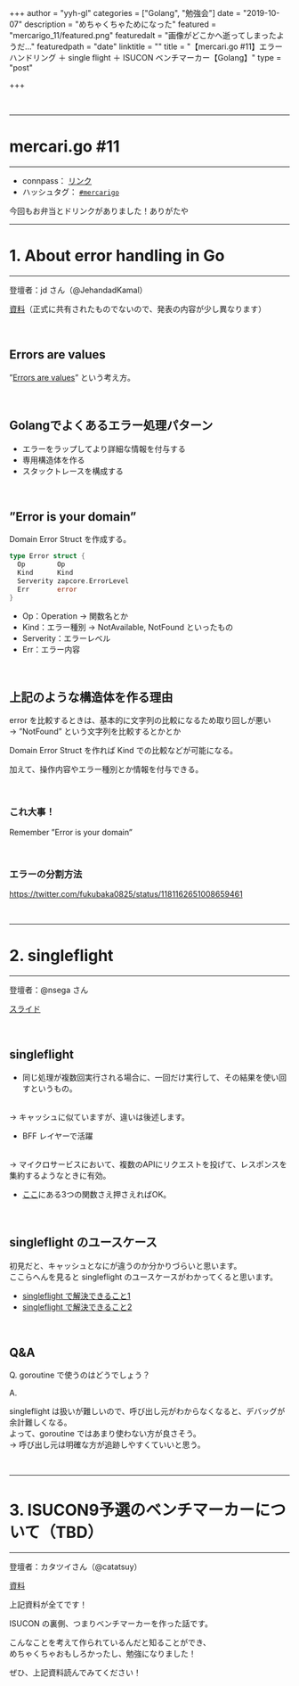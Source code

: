 +++
author = "yyh-gl"
categories = ["Golang", "勉強会"]
date = "2019-10-07"
description = "めちゃくちゃためになった"
featured = "mercarigo_11/featured.png"
featuredalt = "画像がどこかへ逝ってしまったようだ…"
featuredpath = "date"
linktitle = ""
title = "【mercari.go #11】エラーハンドリング ＋ single flight ＋ ISUCON ベンチマーカー【Golang】"
type = "post"

+++


<br>

---
# mercari.go #11 
---

- connpass： [リンク](https://mercari.connpass.com/event/148913/)
- ハッシュタグ： [`#mercarigo`](https://twitter.com/search?q=%23mercarigo&src=typd&lang=ja)

今回もお弁当とドリンクがありました！ありがたや


---
# 1. About error handling in Go
---

登壇者：jd さん（@JehandadKamal）

[資料](https://about.sourcegraph.com/go/gophercon-2019-handling-go-errors)（正式に共有されたものでないので、発表の内容が少し異なります）

<br>

## Errors are values

”[Errors are values](https://blog.golang.org/errors-are-values)” という考え方。


<br>

## Golangでよくあるエラー処理パターン
- エラーをラップしてより詳細な情報を付与する
- 専用構造体を作る
- スタックトレースを構成する

<br>

## ”Error is your domain”

Domain Error Struct を作成する。

```go
type Error struct {
  Op        Op
  Kind      Kind
  Serverity zapcore.ErrorLevel
  Err       error
}
```

- Op：Operation → 関数名とか
- Kind：エラー種別 → NotAvailable, NotFound といったもの
- Serverity：エラーレベル
- Err：エラー内容

<br>

## 上記のような構造体を作る理由

error を比較するときは、基本的に文字列の比較になるため取り回しが悪い
<br>
→ ”NotFound” という文字列を比較するとかとか

Domain Error Struct を作れば Kind での比較などが可能になる。

加えて、操作内容やエラー種別とか情報を付与できる。


<br>

### これ大事！
Remember ”Error is your domain”

<br> 

### エラーの分割方法
https://twitter.com/fukubaka0825/status/1181162651008659461

<br>

---
# 2. singleflight
---

登壇者：@nsega さん

[スライド](https://speakerdeck.com/nsega/introduction-to-singleflight)

<br>

## singleflight

- 同じ処理が複数回実行される場合に、一回だけ実行して、その結果を使い回すというもの。
<br>
→ キャッシュに似ていますが、違いは後述します。

- BFF レイヤーで活躍
<br>
→ マイクロサービスにおいて、複数のAPIにリクエストを投げて、レスポンスを集約するようなときに有効。

- [ここ](https://godoc.org/golang.org/x/sync/singleflight)にある3つの関数さえ押さえればOK。

<br>

## singleflight のユースケース

初見だと、キャッシュとなにが違うのか分かりづらいと思います。
<br>
ここらへんを見ると singleflight のユースケースがわかってくると思います。

- [singleflight で解決できること1](https://christina04.hatenablog.com/entry/go-singleflight)
- [singleflight で解決できること2](https://qiita.com/methane/items/27ccaee5b989fb5fca72)

<br>


## Q&A

Q. goroutine で使うのはどうでしょう？

A.<br>

singleflight は扱いが難しいので、呼び出し元がわからなくなると、デバッグが余計難しくなる。
<br>
よって、goroutine ではあまり使わない方が良さそう。
<br>
→ 呼び出し元は明確な方が追跡しやすくていいと思う。


<br>

---
# 3. ISUCON9予選のベンチマーカーについて（TBD）
---

登壇者：カタツイさん（@catatsuy）

[資料](https://gist.github.com/catatsuy/74cd66e9ff69d7da0ff3311e9dcd81fa)

上記資料が全てです！

ISUCON の裏側、つまりベンチマーカーを作った話です。

こんなことを考えて作られているんだと知ることができ、
<br>
めちゃくちゃおもしろかったし、勉強になりました！

ぜひ、上記資料読んでみてください！
